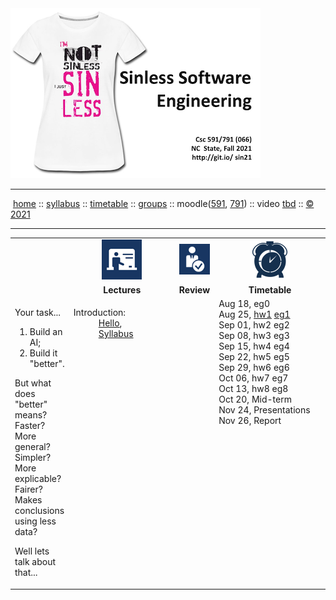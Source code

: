 <a name=top>
<a  href="https://git.io/sin21"><img  src="/docs/img/sin1.png"></a>       
<hr>
<p>
&nbsp;<a href="https://git.io/sin21">home</a> ::
<a href="https://github.com/txt/sin21/blob/master/docs/syllabus.md#top">syllabus</a> ::
<a href="https://github.com/txt/sin21/blob/master/docs/syllabus.md#timetable">timetable</a> ::
<a href="https://docs.google.com/spreadsheets/d/1n0zHiZlVYkLAEg5Lj1CVaLSEaeNy8iYjw8IMWYWs4Tk/edit?usp=sharing">groups</a> ::
moodle(<a href="https://moodle-courses2122.wolfware.ncsu.edu/course/view.php?id=3211">591</a>,
<a href="https://moodle-courses2122.wolfware.ncsu.edu/course/view.php?id=3211">791</a>) ::
video <a href="https://ncsu.hosted.panopto.com/Panopto/Pages/Sessions/List.aspx#folderID=a5998f03-01df-4c6c-91c1-ad80003f3c7c">tbd</a> ::
<a href="https://github.com/txt/sin21/blob/master/LICENSE.md#top">&copy; 2021</a>
<br>
<hr>


  
<table width="100%" border=0 align=center>
<tr>
<td></td>
<td align=center width=200><img src="docs/img/lectures.gif"></td>
<td align=center><img           src="docs/img/review.gif"></td>
<td align=center width=200><img width=64 src="docs/img/time.png"></td>
</tr>
<tr>
<td></td>
<td align=center><b>Lectures</b></td>
</td><td align=center><b>Review </td>
<td align=center><b>Timetable</b> </td>
</tr>
<tr>
<td>

<p>Your  task...

<ol>
<li>Build an AI;
<li>Build it "better".
</ol></p>
<p>
But what does "better" means?
Faster?
More general?
Simpler?
More explicable?
Fairer?
Makes conclusions using less data?
</p>
<p>
Well lets talk about that...</p>


</td>
<td valign=top  xwidth="100px">

<!-- -------------------------------- -->
<dl>
  <dt>
    Introduction:
  </dt>
  <dd>
    <a href="docs/00hello.md">Hello</a>, <br>
    <a href="docs/syllabus.md">Syllabus</a>
  </dd>
</dl>

<!-- -------------------------------- -->

<td align=center   valign=top xwidth="100px">
 
</td>
<td valign=top>
Aug 18,&nbsp;eg0<br>
Aug 25,&nbsp;<a href="/docs/hw1.md">hw1</a>&nbsp;<a href="/docs/eg1.md">eg1</a><br>
Sep 01,&nbsp;hw2&nbsp;eg2<br>
Sep 08,&nbsp;hw3&nbsp;eg3<br>
Sep 15,&nbsp;hw4&nbsp;eg4<br>
Sep 22,&nbsp;hw5&nbsp;eg5<br>
Sep 29,&nbsp;hw6&nbsp;eg6<br>
Oct 06,&nbsp;hw7&nbsp;eg7<br>
Oct 13,&nbsp;hw8&nbsp;eg8<br>
Oct 20,&nbsp;Mid-term<br>
Nov 24,&nbsp;Presentations<br>
Nov 26,&nbsp;Report<br>
</td>
</tr>

</table>

